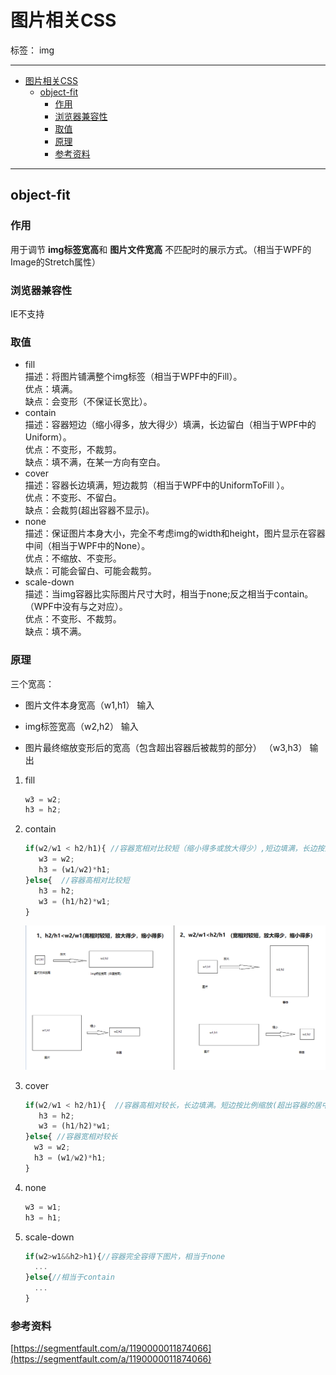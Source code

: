 ﻿# 图片相关CSS

标签： img

---

- [图片相关CSS](#图片相关css)
  - [object-fit](#object-fit)
    - [作用](#作用)
    - [浏览器兼容性](#浏览器兼容性)
    - [取值](#取值)
    - [原理](#原理)
    - [参考资料](#参考资料)

---

## object-fit

### 作用

用于调节 **img标签宽高**和 **图片文件宽高** 不匹配时的展示方式。（相当于WPF的Image的Stretch属性）

### 浏览器兼容性

IE不支持

### 取值

- fill  
描述：将图片铺满整个img标签（相当于WPF中的Fill）。  
优点：填满。  
缺点：会变形（不保证长宽比）。  
- contain  
描述：容器短边（缩小得多，放大得少）填满，长边留白（相当于WPF中的Uniform）。  
优点：不变形，不裁剪。  
缺点：填不满，在某一方向有空白。  
- cover  
描述：容器长边填满，短边裁剪（相当于WPF中的UniformToFill ）。  
优点：不变形、不留白。  
缺点：会裁剪(超出容器不显示)。  
- none  
描述：保证图片本身大小，完全不考虑img的width和height，图片显示在容器中间（相当于WPF中的None）。  
优点：不缩放、不变形。  
缺点：可能会留白、可能会裁剪。  
- scale-down  
描述：当img容器比实际图片尺寸大时，相当于none;反之相当于contain。（WPF中没有与之对应）。  
优点：不变形、不裁剪。  
缺点：填不满。

### 原理

  三个宽高：

- 图片文件本身宽高（w1,h1） 输入
  
- img标签宽高（w2,h2）  输入
  
- 图片最终缩放变形后的宽高（包含超出容器后被裁剪的部分） （w3,h3）  输出
  
1. fill

   ```javascript
   w3 = w2;
   h3 = h2;
   ```

2. contain

   ```javascript
   if(w2/w1 < h2/h1){ //容器宽相对比较短（缩小得多或放大得少）,短边填满，长边按比例缩放
      w3 = w2;
      h3 = (w1/w2)*h1;
   }else{  //容器高相对比较短
      h3 = h2;
      w3 = (h1/h2)*w1;
   }
   ```

   ![图1-1](https://github.com/LeesonVictor/notebook/blob/master/images/%E5%9B%BE%E7%89%87/css_imagecss_object_fit.png?raw=true)

3. cover

   ```javascript
   if(w2/w1 < h2/h1){  //容器高相对较长，长边填满。短边按比例缩放(超出容器的居中裁剪)
      h3 = h2;
      w3 = (h1/h2)*w1;
   }else{ //容器宽相对较长
     w3 = w2;
     h3 = (w1/w2)*h1;
   }
   ```

4. none

   ```javascript
   w3 = w1;
   h3 = h1;
   ```

5. scale-down

   ```javascript
   if(w2>w1&&h2>h1){//容器完全容得下图片，相当于none
     ...
   }else{//相当于contain
     ...
   }
   ```

### 参考资料

[https://segmentfault.com/a/1190000011874066](https://segmentfault.com/a/1190000011874066)